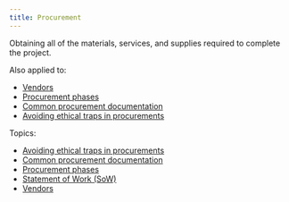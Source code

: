 ```yaml
---
title: Procurement
---
```

Obtaining all of the materials, services, and supplies required to complete the project. 

Also applied to:
- [Vendors](project-initiation/procurement/vendors.md)
- [Procurement phases](project-initiation/procurement/procurement-phases.md)
- [Common procurement documentation](project-initiation/procurement/common-procurement-documentation.md)
- [Avoiding ethical traps in procurements](project-initiation/procurement/avoiding-ethical-traps-in-procurements.md)

Topics:
- [Avoiding ethical traps in procurements](project-initiation/procurement/avoiding-ethical-traps-in-procurements.md)
- [Common procurement documentation](project-initiation/procurement/common-procurement-documentation.md)
- [Procurement phases](project-initiation/procurement/procurement-phases.md)
- [Statement of Work (SoW)](project-initiation/procurement/statement-of-work-sow.md)
- [Vendors](project-initiation/procurement/vendors.md)